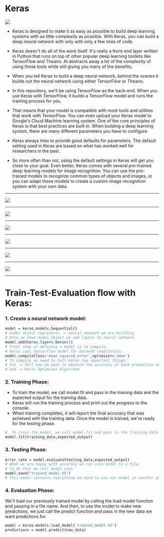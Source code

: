 # Keras
![](https://github.com/dineshsonachalam/Tensorflow-Basics/blob/master/Building_Deep_Learning_Application_with_Keras_2.0/Pictures/1.png)
- Keras is designed to make it as easy as possible to build deep learning systems with as little complexity as possible. With Keras, you can build a deep neural network with only with only a few lines of code.

- Keras doesn't do all of the work itself. It's really a front-end layer written in Python that runs on top of other popular deep learning toolkits like TensorFlow and Theano. At abstracts away a lot of the complexity of using those tools while still giving you many of the benefits. 

- When you tell Keras to build a deep neural network, behind the scenes it builds out the neural network using either TensorFlow or Theano. 

- In this repository, we'll be using TensorFlow as the back-end. When you use Keras with TensorFlow, it builds a TensorFlow model and runs the training process for you.

- That means that your model is compatible with most tools and utilities that work with TensorFlow. You can even upload your Keras model to Google's Cloud Machine learning system. One of the core principles of Keras is that best practices are built in. When building a deep learning system, there are many different parameters you have to configure.

- Keras always tries to provide good defaults for parameters. The default setting used in Keras are based on what has worked well for researchers in the past.

- So more often than not, using the default settings in Keras will get you close to your goal. Even better, Keras comes with several pre-trained deep learning models for image recognition. You can use the pre-trained models to recognize common types of objects and images, or you can adapt these models to create a custom image recognition system with your own data.

***
![](https://github.com/dineshsonachalam/Tensorflow-Basics/blob/master/Building_Deep_Learning_Application_with_Keras_2.0/Pictures/2.png)


***
![](https://github.com/dineshsonachalam/Tensorflow-Basics/blob/master/Building_Deep_Learning_Application_with_Keras_2.0/Pictures/3.png)


***

![](https://github.com/dineshsonachalam/Tensorflow-Basics/blob/master/Building_Deep_Learning_Application_with_Keras_2.0/Pictures/4.png)


***

![](https://github.com/dineshsonachalam/Tensorflow-Basics/blob/master/Building_Deep_Learning_Application_with_Keras_2.0/Pictures/5.png)

***

![](https://github.com/dineshsonachalam/Tensorflow-Basics/blob/master/Building_Deep_Learning_Application_with_Keras_2.0/Pictures/6.png)

***

![](https://github.com/dineshsonachalam/Tensorflow-Basics/blob/master/Building_Deep_Learning_Application_with_Keras_2.0/Pictures/7.png)


***

# Train-Test-Evaluation flow with Keras:

### 1. Create a neural network model:
```sh
model = keras.models.Sequential()
# model object represents -> neural network we are building
# Once we have model object we add layers to neural network
model.add(keras.layers.Dense())
# Final step of defining a model is to compile.
# Keras uses tensorflow model for backend compilation.
model.compile(loss='mean_squared_error',optimizer='adam')
# To compile we need to tell keras two important things:
# 1st -> Tell how we want to measure the accuracy of each prediction during training phase [Loss Function]
# 2nd -> Keras Optimizer Algorithm
```
### 2. Training Phase:
- To train the model, we call model.fit and pass in the training data and the expected output for the training data. 
- Keras will run the training process and print out the progress to the console. 
- When training completes, it will report the final accuracy that was achieved with the training data. Once the model is trained, we're ready for the testing phase.

```sh
#  To train the model, we call model.fit and pass in the training data and the expected output for the training data
model.fit(training_data,expected_output)
```

### 3. Testing Phase:
```sh
error_rate = model.evaluate(testing_data,expected_output)
# When we are happy with accuracy we can save model to a file.
# To do that we call model.save
model.save("trained_model.h5")
# This model contains everything we need to use our model in another program.
```

### 4. Evaluation Phase:
We'll load our previously trained model by calling the load model function and passing in a file name. And then, to use the model to make new predictions, we just call the predict function and pass in the new data we want predictions for.
```sh
model = keras.models.load_model('trained_model.h5')
predictions = model.predict(new_data)
```

